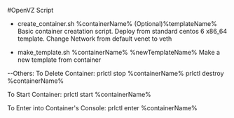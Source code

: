 #OpenVZ Script

- create_container.sh %containerName% (Optional)%templateName%
	Basic container creatation script. 
	Deploy from standard centos 6 x86_64 template.
	Change Network from default venet to veth 

- make_template.sh %containerName% %newTemplateName%
	Make a new template from container

--Others:
To Delete Container:
	prlctl stop %containerName%
	prlctl destroy %containerName%

To Start Container:
	prlctl start %containerName%

To Enter into Container's Console:
	prlctl enter %containerName%